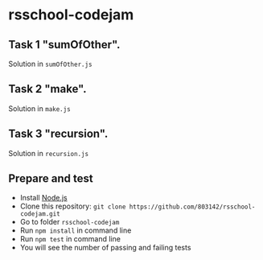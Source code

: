 # rsschool-codejam

## Task 1 "sumOfOther".

Solution in `sumOfOther.js`

## Task 2 "make".

Solution in `make.js`

## Task 3 "recursion".

Solution in `recursion.js`

## Prepare and test

- Install [Node.js](https://nodejs.org/en/)
- Clone this repository: `git clone https://github.com/803142/rsschool-codejam.git`
- Go to folder `rsschool-codejam`
- Run `npm install` in command line
- Run `npm test` in command line
- You will see the number of passing and failing tests
